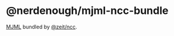 # @nerdenough/mjml-ncc-bundle

[MJML](https://github.com/mjmlio/mjml) bundled by [@zeit/ncc](https://github.com/zeit/ncc).
